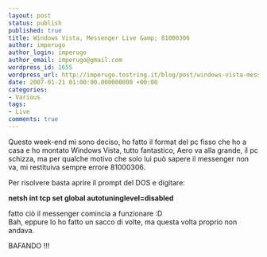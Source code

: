 ```yaml
---
layout: post
status: publish
published: true
title: Windows Vista, Messenger Live &amp; 81000306
author: imperugo
author_login: imperugo
author_email: imperugo@gmail.com
wordpress_id: 1655
wordpress_url: http://imperugo.tostring.it/blog/post/windows-vista-messenger-live-and-81000306/
date: 2007-01-21 01:00:00.000000000 +00:00
categories:
- Various
tags:
- Live
comments: true
---
```

<p><span>Questo week-end mi sono deciso, ho fatto il format del pc fisso che ho a casa e ho montato Windows Vista, tutto fantastico, Aero va alla grande, il pc schizza, ma per qualche motivo che solo lui pu&ograve; sapere&nbsp;il messenger non va, mi restituiva sempre errore 81000306. </span></p>
<p>Per risolvere basta aprire il prompt del DOS e digitare:</p>
<p><strong>netsh int tcp set global autotuninglevel=disabled</strong></p>
<p>fatto ci&ograve;&nbsp;il messenger comincia a funzionare :D<br />
Bah, eppure lo ho fatto un sacco di volte, ma questa volta proprio non andava.</p>
<p>BAFANDO !!!</p>
<p>&nbsp;</p>
